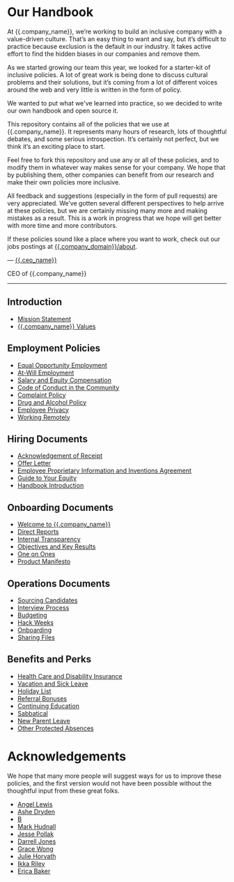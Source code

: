 # Our Handbook

At {{.company_name}}, we’re working to build an inclusive company with a value-driven culture. That’s an easy thing to want and say, but it’s difficult to practice because exclusion is the default in our industry. It takes active effort to find the hidden biases in our companies and remove them.

As we started growing our team this year, we looked for a starter-kit of inclusive policies. A lot of great work is being done to discuss cultural problems and their solutions, but it’s coming from a lot of different voices around the web and very little is written in the form of policy.

We wanted to put what we've learned into practice, so we decided to write our own handbook and open source it.

This repository contains all of the policies that we use at {{.company_name}}. It represents many hours of research, lots of thoughtful debates, and some serious introspection. It’s certainly not perfect, but we think it’s an exciting place to start.

Feel free to fork this repository and use any or all of these policies, and to modify them in whatever way makes sense for your company. We hope that by publishing them, other companies can benefit from our research and make their own policies more inclusive.

All feedback and suggestions (especially in the form of pull requests) are very appreciated. We’ve gotten several different perspectives to help arrive at these policies, but we are certainly missing many more and making mistakes as a result. This is a work in progress that we hope will get better with more time and more contributors.

If these policies sound like a place where you want to work, check out our jobs postings at [{{.company_domain}}/about](https://{{.company_domain}}/about).

— [{{.ceo_name}}](https://twitter.com/{{.ceo_twitter_handle}})

CEO of {{.company_name}}

***


## Introduction
* [Mission Statement]({{.handbook_github_repo}}/blob/master/Mission%20Statement.md)
* [{{.company_name}} Values]({{.handbook_github_repo}}/blob/master/Values.md)

## Employment Policies
* [Equal Opportunity Employment]({{.handbook_github_repo}}/blob/master/Employment%20Policies/Equal%20Opportunity%20Employment.md)
* [At-Will Employment]({{.handbook_github_repo}}/blob/master/Employment%20Policies/At-Will%20Employment.md)
* [Salary and Equity Compensation]({{.handbook_github_repo}}/blob/master/Employment%20Policies/Salary%20and%20Equity%20Compensation.md)
* [Code of Conduct in the Community]({{.handbook_github_repo}}/blob/master/Employment%20Policies/Code%20of%20Conduct%20in%20the%20Community.md)
* [Complaint Policy]({{.handbook_github_repo}}/blob/master/Employment%20Policies/Complaint%20Policy.md)
* [Drug and Alcohol Policy]({{.handbook_github_repo}}/blob/master/Employment%20Policies/Drug%20and%20Alcohol%20Policy.md)
* [Employee Privacy]({{.handbook_github_repo}}/blob/master/Employment%20Policies/Employee%20Privacy.md)
* [Working Remotely]({{.handbook_github_repo}}/blob/master/Employment%20Policies/Working%20Remotely.md)

## Hiring Documents
* [Acknowledgement of Receipt]({{.handbook_github_repo}}/blob/master/Hiring%20Documents/Acknowledgment%20of%20Receipt.md)
* [Offer Letter]({{.handbook_github_repo}}/blob/master/Hiring%20Documents/Offer%20Letter.md)
* [Employee Proprietary Information and Inventions Agreement]({{.handbook_github_repo}}/blob/master/Hiring%20Documents/Employee%20Proprietary%20Information%20and%20Inventions%20Assignment%20Agreement.md)
* [Guide to Your Equity]({{.handbook_github_repo}}/blob/master/Hiring%20Documents/Guide%20to%20Your%20Equity.md)
* [Handbook Introduction]({{.handbook_github_repo}}/blob/master/Hiring%20Documents/Handbook%20Introduction.md)

## Onboarding Documents
* [Welcome to {{.company_name}}]({{.handbook_github_repo}}/blob/master/Onboarding%20Documents/Welcome.md)
* [Direct Reports]({{.handbook_github_repo}}/blob/master/Onboarding%20Documents/Direct%20Reports.md)
* [Internal Transparency]({{.handbook_github_repo}}/blob/master/Onboarding%20Documents/Internal%20Transparency.md)
* [Objectives and Key Results]({{.handbook_github_repo}}/blob/master/Onboarding%20Documents/Objectives%20and%20Key%20Results.md)
* [One on Ones]({{.handbook_github_repo}}/blob/master/Onboarding%20Documents/One%20on%20Ones.md)
* [Product Manifesto]({{.handbook_github_repo}}/blob/master/Onboarding%20Documents/Product%20Manifesto.md)

## Operations Documents
* [Sourcing Candidates]({{.handbook_github_repo}}/blob/master/Operations%20Documents/Sourcing%20Candidates.md)
* [Interview Process]({{.handbook_github_repo}}/blob/master/Operations%20Documents/Interview%20Process.md)
* [Budgeting]({{.handbook_github_repo}}/blob/master/Operations%20Documents/Budgeting.md)
* [Hack Weeks]({{.handbook_github_repo}}/blob/master/Operations%20Documents/Hack%20Weeks.md)
* [Onboarding]({{.handbook_github_repo}}/blob/master/Operations%20Documents/Onboarding.md)
* [Sharing Files]({{.handbook_github_repo}}/blob/master/Operations%20Documents/Sharing%20Files.md)

## Benefits and Perks
* [Health Care and Disability Insurance]({{.handbook_github_repo}}/blob/master/Benefits%20and%20Perks/Healthcare%20and%20Disability%20Insurance.md)
* [Vacation and Sick Leave]({{.handbook_github_repo}}/blob/master/Benefits%20and%20Perks/Vacation%20and%20Sick%20Leave.md)
* [Holiday List]({{.handbook_github_repo}}/blob/master/Benefits%20and%20Perks/Holiday%20List.md)
* [Referral Bonuses]({{.handbook_github_repo}}/blob/master/Benefits%20and%20Perks/Referral%20Bonuses.md)
* [Continuing Education]({{.handbook_github_repo}}/blob/master/Benefits%20and%20Perks/Continuing%20Education.md)
* [Sabbatical]({{.handbook_github_repo}}/blob/master/Benefits%20and%20Perks/Sabbatical.md)
* [New Parent Leave]({{.handbook_github_repo}}/blob/master/Benefits%20and%20Perks/New%20Parent%20Leave.md)
* [Other Protected Absences]({{.handbook_github_repo}}/blob/master/Benefits%20and%20Perks/Other%20Protected%20Absences.md)



# Acknowledgements

We hope that many more people will suggest ways for us to improve these policies, and the first version would not have been possible without the thoughtful input from these great folks.

* [Angel Lewis](http://www.allemployerlaw.com/)
* [Ashe Dryden](http://www.ashedryden.com/)
* [B](https://twitter.com/brennenbyrne)
* [Mark Hudnall](https://twitter.com/landakram)
* [Jesse Pollak](https://twitter.com/jessepollak)
* [Darrell Jones](https://twitter.com/darrelljonesiii)
* [Grace Wong](https://twitter.com/gwongz)
* [Julie Horvath](https://twitter.com/nrrrdcore)
* [Ikka Riley](https://twitter.com/isicalynn)
* [Erica Baker](https://twitter.com/ericajoy)
